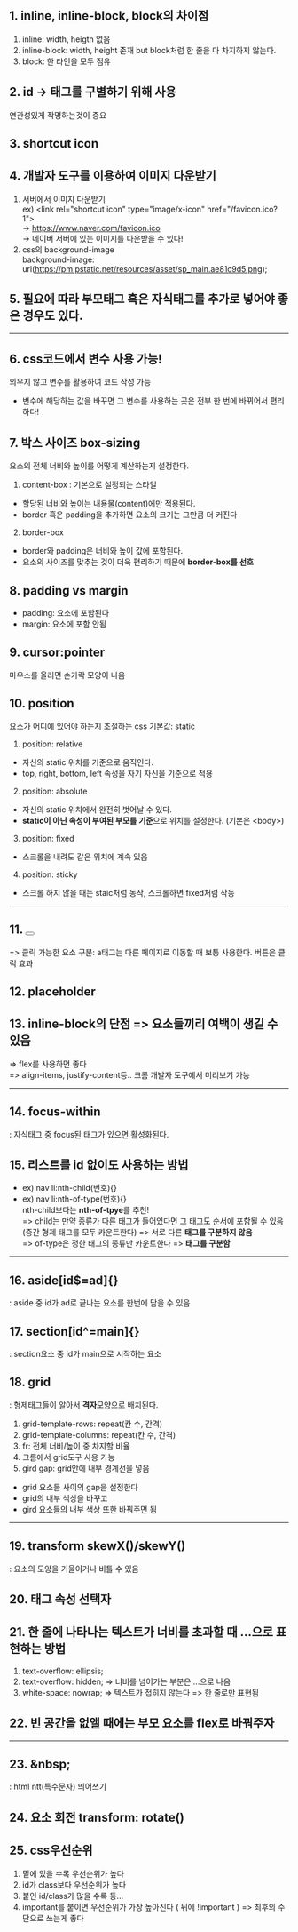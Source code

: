 ## 1. inline, inline-block, block의 차이점
1) inline: width, heigth 없음
2) inline-block: width, height 존재 but block처럼 한 줄을 다 차지하지 않는다.
3) block: 한 라인을 모두 점유

## 2. id -> 태그를 구별하기 위해 사용
연관성있게 작명하는것이 중요

## 3. shortcut icon

## 4. 개발자 도구를 이용하여 이미지 다운받기
1. 서버에서 이미지 다운받기<br>   ex) \<link rel="shortcut icon" type="image/x-icon" href="/favicon.ico?1"><br>  -> https://www.naver.com/favicon.ico<br>  -> 네이버 서버에 있는 이미지를 다운받을 수 있다!<br>
2. css의 background-image<br>
  background-image: url(https://pm.pstatic.net/resources/asset/sp_main.ae81c9d5.png);

## 5. 필요에 따라 부모태그 혹은 자식태그를 추가로 넣어야 좋은 경우도 있다.
----------------------------------------------------------------
## 6. css코드에서 변수 사용 가능!
외우지 않고 변수를 활용하여 코드 작성 가능<br>
- 변수에 해당하는 값을 바꾸면 그 변수를 사용하는 곳은 전부 한 번에 바뀌어서 편리하다!
## 7. 박스 사이즈 box-sizing
요소의 전체 너비와 높이를 어떻게 계산하는지 설정한다.
1. content-box : 기본으로 설정되는 스타일
- 할당된 너비와 높이는 내용물(content)에만 적용된다.<br>
- border 혹은 padding을 추가하면 요소의 크기는 그만큼 더 커진다<br>
2. border-box
- border와 padding은 너비와 높이 값에 포함된다.
- 요소의 사이즈를 맞추는 것이 더욱 편리하기 때문에 **border-box를 선호**
## 8. padding vs margin
- padding: 요소에 포함된다
- margin: 요소에 포함 안됨
## 9. cursor:pointer
마우스를 올리면 손가락 모양이 나옴
## 10. position
요소가 어디에 있어야 하는지 조절하는 css
기본값: static
1. position: relative
- 자신의 static 위치를 기준으로 움직인다.
- top, right, bottom, left 속성을 자기 자신을 기준으로 적용
2. position: absolute
- 자신의 static 위치에서 완전히 벗어날 수 있다.
- **static이 아닌 속성이 부여된 부모를 기준**으로 위치를 설정한다. (기본은 \<body>)
3. position: fixed
- 스크롤을 내려도 같은 위치에 계속 있음
4. position: sticky
- 스크롤 하지 않을 때는 staic처럼 동작, 스크롤하면 fixed처럼 작동
-------------------------------------------
## 11. <a> <button> 
=> 클릭 가능한 요소
구분: a태그는 다른 페이지로 이동할 때 보통 사용한다. 버튼은 클릭 효과

## 12. placeholder

## 13. inline-block의 단점 => 요소들끼리 여백이 생길 수 있음
=> flex를 사용하면 좋다<br>
=> align-items, justify-content등.. 크롬 개발자 도구에서 미리보기 가능

-----------------------------------------------------------
## 14. focus-within
: 자식태그 중 focus된 태그가 있으면 활성화된다.

## 15. 리스트를 id 없이도 사용하는 방법
- ex) nav li:nth-child(번호){}
- ex) nav li:nth-of-type(번호){}<br>
nth-child보다는 **nth-of-tpye**를 추천!<br>
 => child는 만약 종류가 다른 태그가 들어있다면 그 태그도 순서에 포함될 수 있음 (중간 형제 태그를 모두 카운트한다) => 서로 다른 **태그를 구분하지 않음**<br>
 => of-type은 정한 태그의 종류만 카운트한다 => **태그를 구분함**
-------------------------------------------------------------------
## 16. aside[id$=ad]{}
: aside 중 id가 ad로 끝나는 요소를 한번에 담을 수 있음

## 17. section[id^=main]{}
: section요소 중 id가 main으로 시작하는 요소

## 18. grid
: 형제태그들이 알아서 **격자**모양으로 배치된다.
1. grid-template-rows: repeat(칸 수, 간격)
2. grid-template-columns: repeat(칸 수, 간격)
3. fr: 전체 너비/높이 중 차지할 비율
4. 크롬에서 grid도구 사용 가능
5. gird gap: grid안에 내부 경계선을 넣음
 - grid 요소들 사이의 gap을 설정한다
 - grid의 내부 색상을 바꾸고
 - gird 요소들의 내부 색상 또한 바꿔주면 됨
----------------------------
## 19. transform skewX()/skewY()
: 요소의 모양을 기울이거나 비틀 수 있음

## 20. 태그 속성 선택자

## 21. 한 줄에 나타나는 텍스트가 너비를 초과할 때 ...으로 표현하는 방법
1. text-overflow: ellipsis; <br>
2. text-overflow: hidden; => 너비를 넘어가는 부분은 ...으로 나옴<br>
3. white-space: nowrap; => 텍스트가 접히지 않는다 => 한 줄로만 표현됨

## 22. 빈 공간을 없앨 때에는 부모 요소를 flex로 바꿔주자
---------------
## 23. \&nbsp;
: html ntt(특수문자) 띄어쓰기

## 24. 요소 회전 transform: rotate()

## 25. css우선순위
1. 밑에 있을 수록 우선순위가 높다
2. id가 class보다 우선순위가 높다
3. 붙인 id/class가 많을 수록
등...<br>
3. important를 붙이면 우선순위가 가장 높아진다 ( 뒤에 !important ) => 최후의 수단으로 쓰는게 좋다













